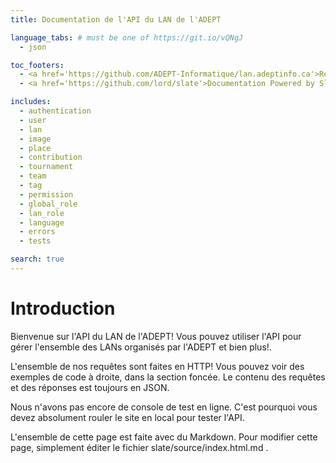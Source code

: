 ```yaml
---
title: Documentation de l'API du LAN de l'ADEPT

language_tabs: # must be one of https://git.io/vQNgJ
  - json

toc_footers:
  - <a href='https://github.com/ADEPT-Informatique/lan.adeptinfo.ca'>Repo du site du LAN de l'ADEPT</a>
  - <a href='https://github.com/lord/slate'>Documentation Powered by Slate</a>

includes:
  - authentication
  - user
  - lan
  - image
  - place
  - contribution
  - tournament
  - team
  - tag
  - permission
  - global_role
  - lan_role
  - language
  - errors
  - tests

search: true
---
```


# Introduction

Bienvenue sur l'API du LAN de l'ADEPT! Vous pouvez utiliser l'API pour gérer l'ensemble des LANs organisés par l'ADEPT et bien plus!.

L'ensemble de nos requêtes sont faites en HTTP! Vous pouvez voir des exemples de code à droite, dans la section foncée. Le contenu des requêtes et des réponses est toujours en JSON.

Nous n'avons pas encore de console de test en ligne. C'est pourquoi vous devez absolument rouler le site en local pour tester l'API.

L'ensemble de cette page est faite avec du Markdown. Pour modifier cette page, simplement éditer le fichier slate/source/index.html.md .
